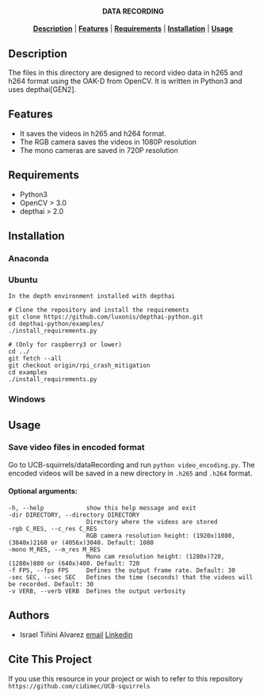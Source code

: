 <h4 align="center">
    DATA RECORDING
</h4>


<div align="center">
  <a href="#Description"><b>Description</b></a> |
  <a href="#Features"><b>Features</b></a> |
  <a href="#Requirements"><b>Requirements</b></a> |
  <a href="#Installation"><b>Installation</b></a> |
  <a href="#usage"><b>Usage</b></a>
</div>


## Description
The files in this directory are designed to record video data in h265 and h264 format using the OAK-D from OpenCV. It is written in Python3 and uses depthai[GEN2].

<!-- <div align="center">
  <img src=".readme/preview2.gif" width="70%">
  <p align="center" ><i>Example of instance segmentation.</i></p>
</div> -->


## Features
- It saves the videos in h265 and h264 format.
- The RGB camera saves the videos in 1080P resolution
- The mono cameras are saved in 720P resolution

## Requirements
- Python3
- OpenCV > 3.0
- depthai > 2.0


## Installation
### Anaconda
### Ubuntu
```
In the depth environment installed with depthai

# Clone the repository and install the requirements
git clone https://github.com/luxonis/depthai-python.git
cd depthai-python/examples/
./install_requirements.py

# (Only for raspberry3 or lower)
cd ../
git fetch --all
git checkout origin/rpi_crash_mitigation
cd examples
./install_requirements.py
```
### Windows


## Usage
### Save video files in encoded format
Go to UCB-squirrels/dataRecording and run `python video_encoding.py`. The encoded videos will be saved in a new directory in `.h265` and `.h264` format.
#### Optional arguments:
```
-h, --help            show this help message and exit
-dir DIRECTORY, --directory DIRECTORY
                      Directory where the videos are stored
-rgb C_RES, --c_res C_RES
                      RGB camera resolution height: (1920x)1080, (3840x)2160 or (4056x)3040. Default: 1080
-mono M_RES, --m_res M_RES
                      Mono cam resolution height: (1280x)720, (1280x)800 or (640x)400. Default: 720
-f FPS, --fps FPS     Defines the output frame rate. Default: 30
-sec SEC, --sec SEC   Defines the time (seconds) that the videos will be recorded. Default: 30
-v VERB, --verb VERB  Defines the output verbosity
```

## Authors
* Israel Tiñini Alvarez [email](mailto:ir.tinini@acad.ucb.edu.bo) [Linkedin](https://www.linkedin.com/in/isratial/)
## Cite This Project

If you use this resource in your project or wish to refer to this repository `https://github.com/cidimec/UCB-squirrels`

<!-- ```bash
@misc{relabeller,
  author =       {Israel Tiñini and Benjamin Pinaya},
  title =        {},
  howpublished = {},
  year =         {}
}
``` -->
